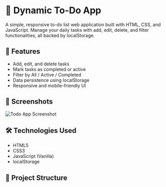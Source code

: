 # 📝 Dynamic To-Do App

A simple, responsive to-do list web application built with HTML, CSS, and JavaScript. Manage your daily tasks with add, edit, delete, and filter functionalities, all backed by localStorage.

## 🚀 Features

- Add, edit, and delete tasks
- Mark tasks as completed or active
- Filter by All / Active / Completed
- Data persistence using localStorage
- Responsive and mobile-friendly UI

## 📸 Screenshots

![Todo App Screenshot](assets/screenshot.png)

## 🛠️ Technologies Used

- HTML5
- CSS3
- JavaScript (Vanilla)
- localStorage

## 📂 Project Structure

